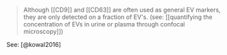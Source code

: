 > Although [[CD9]] and [[CD63]] are often used as general EV markers, they are only detected on a fraction of EV's. (see: [[quantifying the concentration of EVs in urine or plasma through confocal microscopy]])

See: [@kowal2016]
